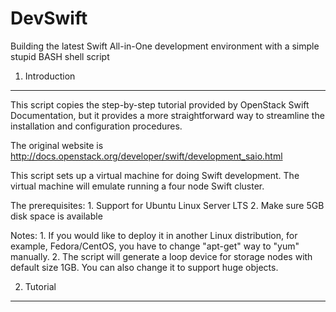 DevSwift
========
Building the latest Swift All-in-One development environment with a simple stupid BASH shell script

1. Introduction
---------------
This script copies the step-by-step tutorial provided by OpenStack Swift Documentation, but it provides a more straightforward way to streamline the installation and configuration procedures.

The original website is http://docs.openstack.org/developer/swift/development_saio.html

This script sets up a virtual machine for doing Swift development. The virtual machine will emulate running a four node Swift cluster.

The prerequisites:
    1. Support for Ubuntu Linux Server LTS
    2. Make sure 5GB disk space is available

Notes:
    1. If you would like to deploy it in another Linux distribution, for example, Fedora/CentOS, you have to change "apt-get" way to "yum" manually.
    2. The script will generate a loop device for storage nodes with default size 1GB. You can also change it to support huge objects.

2. Tutorial
---------------
